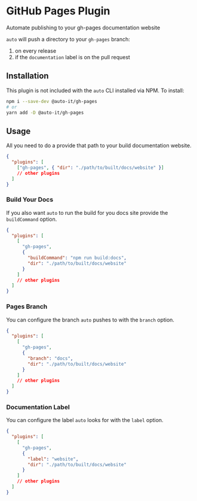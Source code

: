# GitHub Pages Plugin

Automate publishing to your gh-pages documentation website

`auto` will push a directory to your `gh-pages` branch:

1. on every release
2. if the `documentation` label is on the pull request

## Installation

This plugin is not included with the `auto` CLI installed via NPM. To install:

```bash
npm i --save-dev @auto-it/gh-pages
# or
yarn add -D @auto-it/gh-pages
```

## Usage

All you need to do a provide that path to your build documentation website.

```json
{
  "plugins": [
    ["gh-pages", { "dir": "./path/to/built/docs/website" }]
    // other plugins
  ]
}
```

### Build Your Docs

If you also want `auto` to run the build for you docs site provide the `buildCommand` option.

```json
{
  "plugins": [
    [
      "gh-pages",
      {
        "buildCommand": "npm run build:docs",
        "dir": "./path/to/built/docs/website"
      }
    ]
    // other plugins
  ]
}
```

### Pages Branch

You can configure the branch `auto` pushes to with the `branch` option.

```json
{
  "plugins": [
    [
      "gh-pages",
      {
        "branch": "docs",
        "dir": "./path/to/built/docs/website"
      }
    ]
    // other plugins
  ]
}
```

### Documentation Label

You can configure the label `auto` looks for with the `label` option.

```json
{
  "plugins": [
    [
      "gh-pages",
      {
        "label": "website",
        "dir": "./path/to/built/docs/website"
      }
    ]
    // other plugins
  ]
}
```

